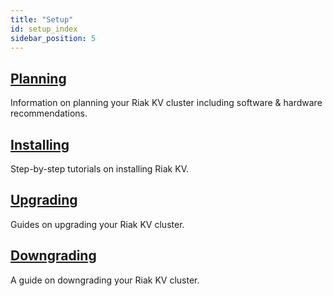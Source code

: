 ```yaml
---
title: "Setup"
id: setup_index
sidebar_position: 5
---
```


[plan index]: ./planning/index.md

[install index]: ./installing/index.md

[upgrade index]: ./upgrading/index.md

[downgrade]: ./downgrade.md

## [Planning][plan index]

Information on planning your Riak KV cluster including software & hardware recommendations.

## [Installing][install index]

Step-by-step tutorials on installing Riak KV.

## [Upgrading][upgrade index]

Guides on upgrading your Riak KV cluster.

## [Downgrading][downgrade]

A guide on downgrading your Riak KV cluster.
